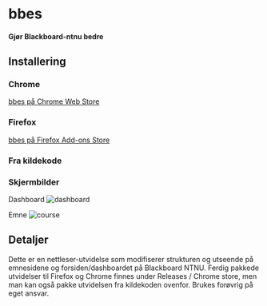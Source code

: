 # bbes
#### Gjør Blackboard-ntnu bedre

## Installering

### Chrome
[bbes på Chrome Web Store](https://chrome.google.com/webstore/detail/bb-enhancement-suite/akgejjkciphabaknefoloigfdhghdppm)

### Firefox
[bbes på Firefox Add-ons Store](https://addons.mozilla.org/firefox/addon/bbes/)

### Fra kildekode


### Skjermbilder

Dashboard
![dashboard](https://user-images.githubusercontent.com/9072087/32926993-87bf8f34-cb4a-11e7-9b52-937d744cabe8.png)

Emne
![course](https://user-images.githubusercontent.com/9072087/32926997-8ddc0f96-cb4a-11e7-8aed-b42f0aafa3a5.png)

## Detaljer

Dette er en nettleser-utvidelse som modifiserer strukturen og utseende på emnesidene og forsiden/dashboardet på Blackboard NTNU. Ferdig pakkede utvidelser til Firefox og Chrome finnes under Releases / Chrome store, men man kan også pakke utvidelsen fra kildekoden ovenfor.
Brukes forøvrig på eget ansvar.
